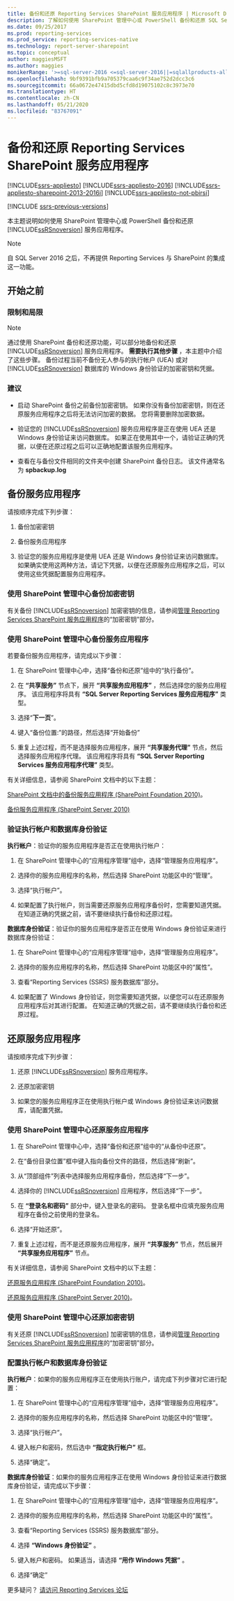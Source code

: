 ```yaml
---
title: 备份和还原 Reporting Services SharePoint 服务应用程序 | Microsoft Docs
description: 了解如何使用 SharePoint 管理中心或 PowerShell 备份和还原 SQL Server Reporting Services 服务应用程序。
ms.date: 09/25/2017
ms.prod: reporting-services
ms.prod_service: reporting-services-native
ms.technology: report-server-sharepoint
ms.topic: conceptual
author: maggiesMSFT
ms.author: maggies
monikerRange: '>=sql-server-2016 <=sql-server-2016||=sqlallproducts-allversions'
ms.openlocfilehash: 9bf9391bfb9a705379caa6c9f34ae752d2dcc3c6
ms.sourcegitcommit: 66a0672e47415dbd5cfd8d19075102c8c3973e70
ms.translationtype: HT
ms.contentlocale: zh-CN
ms.lasthandoff: 05/21/2020
ms.locfileid: "83767091"
---
```

# <a name="back-up-and-restore-reporting-services-sharepoint-service-applications"></a>备份和还原 Reporting Services SharePoint 服务应用程序

[!INCLUDE[ssrs-appliesto](../../includes/ssrs-appliesto.md)] [!INCLUDE[ssrs-appliesto-2016](../../includes/ssrs-appliesto-2016.md)] [!INCLUDE[ssrs-appliesto-sharepoint-2013-2016i](../../includes/ssrs-appliesto-sharepoint-2013-2016.md)] [!INCLUDE[ssrs-appliesto-not-pbirsi](../../includes/ssrs-appliesto-not-pbirs.md)]

[!INCLUDE [ssrs-previous-versions](../../includes/ssrs-previous-versions.md)]

本主题说明如何使用 SharePoint 管理中心或 PowerShell 备份和还原 [!INCLUDE[ssRSnoversion](../../includes/ssrsnoversion-md.md)] 服务应用程序。

> [!NOTE]
> 自 SQL Server 2016 之后，不再提供 Reporting Services 与 SharePoint 的集成这一功能。

## <a name="before-you-begin"></a>开始之前

### <a name="limitations-and-restrictions"></a>限制和局限

> [!NOTE]
>  通过使用 SharePoint 备份和还原功能，可以部分地备份和还原 [!INCLUDE[ssRSnoversion](../../includes/ssrsnoversion-md.md)] 服务应用程序。 **需要执行其他步骤** ，本主题中介绍了这些步骤。 备份过程当前不备份无人参与的执行帐户 (UEA) 或对 [!INCLUDE[ssRSnoversion](../../includes/ssrsnoversion-md.md)] 数据库的 Windows 身份验证的加密密钥和凭据。

### <a name="recommendations"></a>建议
  
-   启动 SharePoint 备份之前备份加密密钥。 如果你没有备份加密密钥，则在还原服务应用程序之后将无法访问加密的数据。 您将需要删除加密数据。  
  
-   验证您的 [!INCLUDE[ssRSnoversion](../../includes/ssrsnoversion-md.md)] 服务应用程序是正在使用 UEA 还是 Windows 身份验证来访问数据库。 如果正在使用其中一个，请验证正确的凭据，以便在还原过程之后可以正确地配置该服务应用程序。  
  
-   查看在与备份文件相同的文件夹中创建 SharePoint 备份日志。 该文件通常名为 **spbackup.log**  
  
## <a name="back-up-the-service-application"></a>备份服务应用程序

 请按顺序完成下列步骤：  
  
1.  备份加密密钥  
  
2.  备份服务应用程序  
  
3.  验证您的服务应用程序是使用 UEA 还是 Windows 身份验证来访问数据库。 如果确实使用这两种方法，请记下凭据，以便在还原服务应用程序之后，可以使用这些凭据配置服务应用程序。  

### <a name="back-up-the-encryption-keys-using-sharepoint-central-administration"></a>使用 SharePoint 管理中心备份加密密钥

有关备份 [!INCLUDE[ssRSnoversion](../../includes/ssrsnoversion-md.md)] 加密密钥的信息，请参阅[管理 Reporting Services SharePoint 服务应用程序](../../reporting-services/report-server-sharepoint/manage-a-reporting-services-sharepoint-service-application.md)的“加密密钥”部分。  

### <a name="back-up-the-service-application-using-sharepoint-central-administration"></a>使用 SharePoint 管理中心备份服务应用程序

若要备份服务应用程序，请完成以下步骤：  
  
1.  在 SharePoint 管理中心中，选择“备份和还原”组中的“执行备份”。  
  
2.  在 **“共享服务”** 节点下，展开 **“共享服务应用程序”** ，然后选择您的服务应用程序。 该应用程序将具有 **“SQL Server Reporting Services 服务应用程序”** 类型。  
  
3.  选择“**下一页**”。  
  
4.  键入“备份位置:”的路径，然后选择“开始备份”  
  
5.  重复上述过程，而不是选择服务应用程序，展开 **“共享服务代理”** 节点，然后选择服务应用程序代理。 该应用程序将具有 **“SQL Server Reporting Services 服务应用程序代理”** 类型。  
  
 有关详细信息，请参阅 SharePoint 文档中的以下主题：  
  
 [SharePoint 文档中的备份服务应用程序 (SharePoint Foundation 2010)](https://msdn.microsoft.com/library/ee748601.aspx)。  
  
 [备份服务应用程序 (SharePoint Server 2010)](https://technet.microsoft.com/library/ee428318.aspx)  
  
### <a name="verify-execution-account-and-database-authentication"></a>验证执行帐户和数据库身份验证

 **执行帐户**：验证你的服务应用程序是否正在使用执行帐户：  
  
1.  在 SharePoint 管理中心的“应用程序管理”组中，选择“管理服务应用程序”。  
  
2.  选择你的服务应用程序的名称，然后选择 SharePoint 功能区中的“管理”。  
  
3.  选择“执行帐户”。  
  
4.  如果配置了执行帐户，则当需要还原服务应用程序备份时，您需要知道凭据。 在知道正确的凭据之前，请不要继续执行备份和还原过程。  
  
 **数据库身份验证**：验证你的服务应用程序是否正在使用 Windows 身份验证来进行数据库身份验证：  
  
1.  在 SharePoint 管理中心的“应用程序管理”组中，选择“管理服务应用程序”。  
  
2.  选择你的服务应用程序的名称，然后选择 SharePoint 功能区中的“属性”。  
  
3.  查看“Reporting Services (SSRS) 服务数据库”部分。  
  
4.  如果配置了 Windows 身份验证，则您需要知道凭据，以便您可以在还原服务应用程序后对其进行配置。 在知道正确的凭据之前，请不要继续执行备份和还原过程。  
  
## <a name="restore-the-service-application"></a>还原服务应用程序

 请按顺序完成下列步骤：  
  
1.  还原 [!INCLUDE[ssRSnoversion](../../includes/ssrsnoversion-md.md)] 服务应用程序。  
  
2.  还原加密密钥  
  
3.  如果您的服务应用程序正在使用执行帐户或 Windows 身份验证来访问数据库，请配置凭据。  
  
### <a name="restore-the-service-application-using-sharepoint-central-administration"></a>使用 SharePoint 管理中心还原服务应用程序
  
1.  在 SharePoint 管理中心中，选择“备份和还原”组中的“从备份中还原”。  
  
2.  在“备份目录位置”框中键入指向备份文件的路径，然后选择“刷新”。  
  
3.  从“顶部组件”列表中选择服务应用程序备份，然后选择“下一步”。  
  
4.  选择你的 [!INCLUDE[ssRSnoversion](../../includes/ssrsnoversion-md.md)] 应用程序，然后选择“下一步”。  
  
5.  在 **“登录名和密码”** 部分中，键入登录名的密码。 登录名框中应填充服务应用程序在备份之前使用的登录名。  
  
6.  选择“开始还原”。  
  
7.  重复上述过程，而不是还原服务应用程序，展开 **“共享服务”** 节点，然后展开 **“共享服务应用程序”** 节点。  
  
 有关详细信息，请参阅 SharePoint 文档中的以下主题：  
  
 [还原服务应用程序 (SharePoint Foundation 2010)](https://msdn.microsoft.com/library/ee748615.aspx)。  
  
 [还原服务应用程序 (SharePoint Server 2010)](https://technet.microsoft.com/library/ee428305.aspx)。  

### <a name="restore-the-encryption-keys-using-sharepoint-central-administration"></a>使用 SharePoint 管理中心还原加密密钥

 有关还原 [!INCLUDE[ssRSnoversion](../../includes/ssrsnoversion-md.md)] 加密密钥的信息，请参阅[管理 Reporting Services SharePoint 服务应用程序](../../reporting-services/report-server-sharepoint/manage-a-reporting-services-sharepoint-service-application.md)的“加密密钥”部分。  

### <a name="configure-the-execution-account-and-database-authentication"></a>配置执行帐户和数据库身份验证

 **执行帐户**：如果你的服务应用程序正在使用执行账户，请完成下列步骤对它进行配置：  
  
1.  在 SharePoint 管理中心的“应用程序管理”组中，选择“管理服务应用程序”。  
  
2.  选择你的服务应用程序的名称，然后选择 SharePoint 功能区中的“管理”。  
  
3.  选择“执行帐户”。  
  
4.  键入帐户和密码，然后选中 **“指定执行帐户”** 框。  
  
5.  选择“确定”。  
  
 **数据库身份验证**：如果你的服务应用程序正在使用 Windows 身份验证来进行数据库身份验证，请完成以下步骤：  
  
1.  在 SharePoint 管理中心的“应用程序管理”组中，选择“管理服务应用程序”。  
  
2.  选择你的服务应用程序的名称，然后选择 SharePoint 功能区中的“属性”。  
  
3.  查看“Reporting Services (SSRS) 服务数据库”部分。  
  
4.  选择 **“Windows 身份验证”** 。  
  
5.  键入帐户和密码。 如果适当，请选择 **“用作 Windows 凭据”** 。  
  
6.  选择“确定”

更多疑问？ [请访问 Reporting Services 论坛](https://go.microsoft.com/fwlink/?LinkId=620231)
